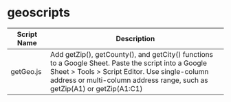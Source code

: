geoscripts
==========

Script Name | Description 
----------- | ----------- 
getGeo.js | Add getZip(), getCounty(), and getCity() functions to a Google Sheet. Paste the script into a Google Sheet > Tools > Script Editor. Use single-column address or multi-column address range, such as getZip(A1) or getZip(A1:C1) 
